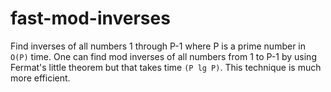 # fast-mod-inverses
Find inverses of all numbers 1 through P-1 where P is a prime number in `O(P)` time. One can find mod inverses of all numbers from 1 to P-1 by using Fermat's little theorem but that takes time `(P lg P)`. This technique is much more efficient.
